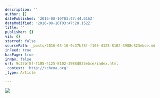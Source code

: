 ```yaml
---
description: ''
author: []
datePublished: '2016-08-10T03:47:44.616Z'
dateModified: '2016-08-10T03:47:28.152Z'
title: ''
publisher: {}
via: {}
starred: false
sourcePath: _posts/2016-08-10-9c37bf8f-f105-4125-8102-3988d823ebce.md
inFeed: true
hasPage: true
inNav: false
url: 9c37bf8f-f105-4125-8102-3988d823ebce/index.html
_context: 'http://schema.org'
_type: Article

---
```

![](https://the-grid-user-content.s3-us-west-2.amazonaws.com/067abe6b-8047-4c55-b1c9-a9029e998fac.jpg)